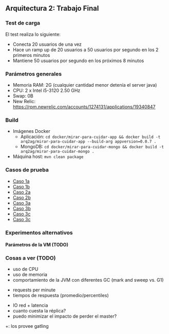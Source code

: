 ## Arquitectura 2: Trabajo Final

### Test de carga

El test realiza lo siguiente:

* Conecta 20 usuarios de una vez
* Hace un ramp up de 20 usuarios a 50 usuarios por segundo en los 2 primeros minutos
* Mantiene 50 usuarios por segundo en los próximos 8 minutos

### Parámetros generales

* Memoria RAM: 2G (cualquier cantidad menor detenía el server java)
* CPU: 2 x Intel i5-3120 2.50 GHz
* Swap: 0B
* New Relic: https://rpm.newrelic.com/accounts/1274131/applications/19340847

### Build

* Imágenes Docker
  * Aplicación: `cd docker/mirar-para-cuidar-app && docker build -t arq2ag/mirar-para-cuidar-app --build-arg appversion=0.0.7 .`
  * MongoDB: `cd docker/mirar-para-cuidar-mongo && docker build -t arq2ag/mirar-para-cuidar-mongo .`
* Máquina host: `mvn clean package`

### Casos de prueba

* [Caso 1a](caso-1a/README.md)
* [Caso 1b](caso-1b/README.md)
* [Caso 2a](caso-2a/README.md)
* [Caso 2b](caso-2b/README.md)
* [Caso 3a](caso-3a/README.md)
* [Caso 3b](caso-3b/README.md)
* [Caso 3c](caso-3c/README.md)
* [Caso 3c](caso-3d/README.md)

### Experimentos alternativos

#### Parámetros de la VM (TODO)

### Cosas a ver (TODO)

- uso de CPU
- uso de memoria
- comportamiento de la JVM con diferentes GC (mark and sweep vs. G1)
+ requests per minute
+ tiempos de respuesta (promedio/percentiles)
- IO red + latencia
- cuanto cuesta la réplica?
- puedo minimizar el impacto de perder el master?

+: los provee gatling
